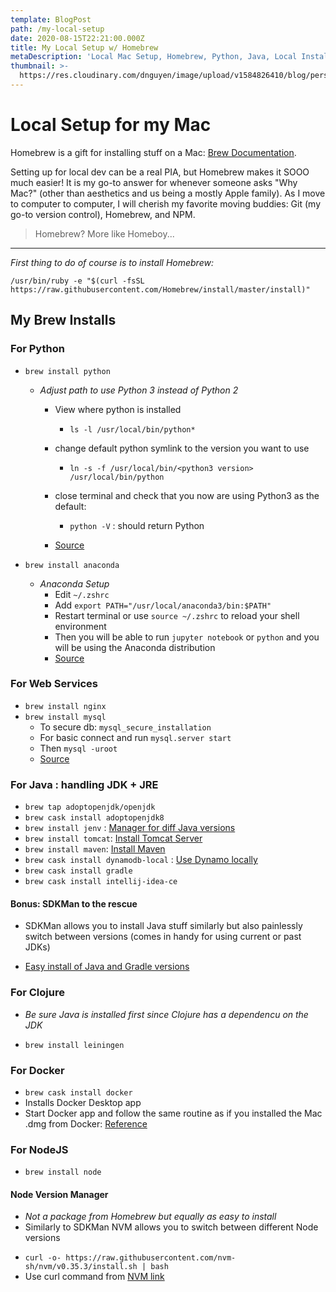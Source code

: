 ```yaml
---
template: BlogPost
path: /my-local-setup
date: 2020-08-15T22:21:00.000Z
title: My Local Setup w/ Homebrew
metaDescription: 'Local Mac Setup, Homebrew, Python, Java, Local Install, Environment Setup'
thumbnail: >-
  https://res.cloudinary.com/dnguyen/image/upload/v1584826410/blog/personal/desk_background_ico88y.jpg
---
```

# Local Setup for my Mac

Homebrew is a gift for installing stuff on a Mac: [Brew Documentation](https://brew.sh/).

Setting up for local dev can be a real PIA, but Homebrew makes it SOOO much easier! It is my go-to answer for whenever someone asks "Why Mac?" (other than aesthetics and us being a mostly Apple family). As I move to computer to computer, I will cherish my favorite moving buddies: Git (my go-to version control), Homebrew, and NPM. 
> Homebrew? More like Homeboy...

- - -

*First thing to do of course is to install Homebrew:*

`/usr/bin/ruby -e "$(curl -fsSL https://raw.githubusercontent.com/Homebrew/install/master/install)"`

## My Brew Installs

### For Python

* `brew install python`
  - *Adjust path to use Python 3 instead of Python 2*

    * View where python is installed

      * `ls -l /usr/local/bin/python*`
    * change default python symlink to the version you want to use

      * `ln -s -f /usr/local/bin/<python3 version> /usr/local/bin/python`
    * close terminal and check that you now are using Python3 as the default:

      * `python -V` : should return Python <python3 version>
    * [Source](https://dev.to/malwarebo/how-to-set-python3-as-a-default-python-version-on-mac-4jjf)

* `brew install anaconda`
  - *Anaconda Setup*
    * Edit `~/.zshrc`
    * Add `export PATH="/usr/local/anaconda3/bin:$PATH"`
    * Restart terminal or use `source ~/.zshrc` to reload your shell environment
    * Then you will be able to run `jupyter notebook` or `python` and you will be using the Anaconda distribution
    * [Source](https://medium.com/ayuth/install-anaconda-on-macos-with-homebrew-c94437d63a37)

### For Web Services
* `brew install nginx`
* `brew install mysql`
  * To secure db: `mysql_secure_installation`
  * For basic connect and run `mysql.server start`
  * Then `mysql -uroot`
  * [Source](https://www.youtube.com/watch?v=jzvsotmNrK8)

### For Java : handling JDK + JRE

* `brew tap adoptopenjdk/openjdk`
* `brew cask install adoptopenjdk8`
* `brew install jenv` : [Manager for diff Java versions](https://medium.com/@brunofrascino/working-with-multiple-java-versions-in-macos-9a9c4f15615a)
* `brew install tomcat`: [Install Tomcat Server](https://medium.com/@fahimhossain_16989/installing-apache-tomcat-on-macos-mojave-using-homebrew-28ce039b4b2e)
* `brew install maven`: [Install Maven](https://www.code2bits.com/how-to-install-maven-on-macos-using-homebrew/)
* `brew cask install dynamodb-local` : [Use Dynamo locally](https://docs.aws.amazon.com/amazondynamodb/latest/developerguide/DynamoDBLocal.html)
* `brew cask install gradle`
* `brew cask install intellij-idea-ce`

#### Bonus: SDKMan to the rescue
* SDKMan allows you to install Java stuff similarly but also painlessly switch between versions (comes in handy for using current or past JDKs)

* [Easy install of Java and Gradle versions](https://sdkman.io/)

### For Clojure
- *Be sure Java is installed first since Clojure has a dependencu on the JDK*

* `brew install leiningen`

### For Docker

* `brew cask install docker`
* Installs Docker Desktop app
* Start Docker app and follow the same routine as if you installed the Mac .dmg from Docker: [Reference](https://stackoverflow.com/questions/44084846/cannot-connect-to-the-docker-daemon-on-macos)

### For NodeJS
- `brew install node`

#### Node Version Manager
  - *Not a package from Homebrew but equally as easy to install*
  - Similarly to SDKMan NVM allows you to switch between different Node versions
  * `curl -o- https://raw.githubusercontent.com/nvm-sh/nvm/v0.35.3/install.sh | bash`
  * Use curl command from [NVM link](https://github.com/nvm-sh/nvm)
